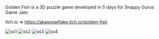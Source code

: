 Golden Fish is a 3D puzzle game developed in 5 days for Snappy Gurus Game Jam.

itch.io => https://akasnowflake.itch.io/golden-fish

![ss1](https://user-images.githubusercontent.com/92673021/185968081-1fdbe240-41f6-43d9-826c-6c273c1172f1.png)
![ss2](https://user-images.githubusercontent.com/92673021/185968091-f903d631-22b0-4326-a0f3-1be4daa1d1d8.png)
![ss3](https://user-images.githubusercontent.com/92673021/185968097-c37a3e56-2229-4262-ab31-e5be1ea4db32.png)
![ss4](https://user-images.githubusercontent.com/92673021/185968104-c34607a6-aaa2-40ba-a5f5-b23341939eac.png)
